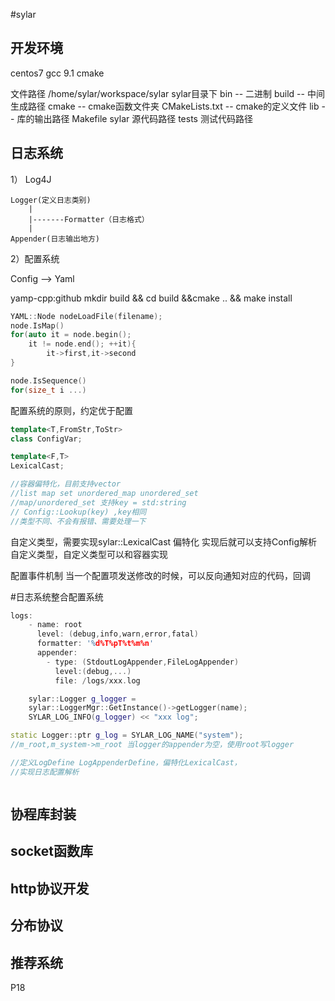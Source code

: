 #sylar

## 开发环境
centos7
gcc 9.1
cmake

文件路径 /home/sylar/workspace/sylar
sylar目录下 
bin -- 二进制
build -- 中间生成路径
cmake -- cmake函数文件夹
CMakeLists.txt -- cmake的定义文件
lib -- 库的输出路径 
Makefile 
sylar 源代码路径
tests 测试代码路径  



## 日志系统
1）
    Log4J

    Logger(定义日志类别)
        |
        |-------Formatter（日志格式）
        |
    Appender(日志输出地方)

2）配置系统

Config --> Yaml 


yamp-cpp:github 
mkdir build && cd build &&cmake .. && make install
```cpp
YAML::Node nodeLoadFile(filename);
node.IsMap()
for(auto it = node.begin();
    it != node.end(); ++it){
        it->first,it->second
}

node.IsSequence()
for(size_t i ...)
```

配置系统的原则，约定优于配置
```cpp
template<T,FromStr,ToStr>
class ConfigVar;

template<F,T>
LexicalCast;

//容器偏特化，目前支持vector
//list map set unordered_map unordered_set
//map/unordered_set 支持key = std:string
// Config::Lookup(key) ,key相同
//类型不同、不会有报错、需要处理一下
```

自定义类型，需要实现sylar::LexicalCast 偏特化
实现后就可以支持Config解析自定义类型，自定义类型可以和容器实现

配置事件机制
当一个配置项发送修改的时候，可以反向通知对应的代码，回调

#日志系统整合配置系统
```cpp
logs:
    - name: root
      level: (debug,info,warn,error,fatal)
      formatter: '%d%T%pT%t%m%n'
      appender:
        - type: (StdoutLogAppender,FileLogAppender)
          level:(debug,...)
          file: /logs/xxx.log
```
```cpp
    sylar::Logger g_logger = 
    sylar::LoggerMgr::GetInstance()->getLogger(name);
    SYLAR_LOG_INFO(g_logger) << "xxx log";
```

```cpp
static Logger::ptr g_log = SYLAR_LOG_NAME("system");
//m_root,m_system->m_root 当logger的appender为空，使用root写logger

```
```cpp
//定义LogDefine LogAppenderDefine，偏特化LexicalCast，
//实现日志配置解析
```

```cpp

```
## 协程库封装

## socket函数库

## http协议开发

## 分布协议
 
## 推荐系统
P18






